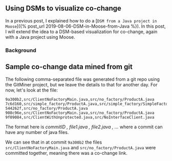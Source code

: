 ## Using DSMs to visualize co-change

In a previous post, I explained how to do a [`DSM from a Java project in Moose`]({% post_url 2019-08-06-DSM-in-Moose-from-Java %}). In this post, I will extend the idea to a DSM-based visualization for co-change, again with a Java project using Moose.

### Background



## Sample co-change data mined from git

The following comma-separated file was generated from a git repo using the GitMiner project, but we leave the details to that for another day. For now, let's look at the file:

```csv
9a300b2,src/ClientNoFactoryMain.java,src/no_factory/ProductA.java
7c6d160,src/simple_factory/ProductA.java,src/simple_factory/SimpleFactory.java
544262f,src/no_factory/ProductA.java
908c96e,src/ClientNoFactoryMain.java,src/no_factory/ProductA.java
9f09084,src/ClientWithUnprotected.java,src/NoInterfaceClient.java
```

The format here is _commitID , file1.java , file2.java , ..._ where a commit can have any number of java files. 

We can see that in at commit `9a300b2` the files `src/ClientNoFactoryMain.java` and `src/no_factory/ProductA.java` were committed together, meaning there was a co-change link.


